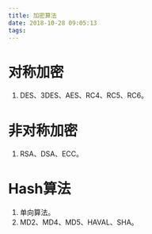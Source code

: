 ```yaml
---
title: 加密算法
date: 2018-10-28 09:05:13
tags:
---
```


# 对称加密
1. DES、3DES、AES、RC4、RC5、RC6。

# 非对称加密
1. RSA、DSA、ECC。

# Hash算法
1. 单向算法。
1. MD2、MD4、MD5、HAVAL、SHA。